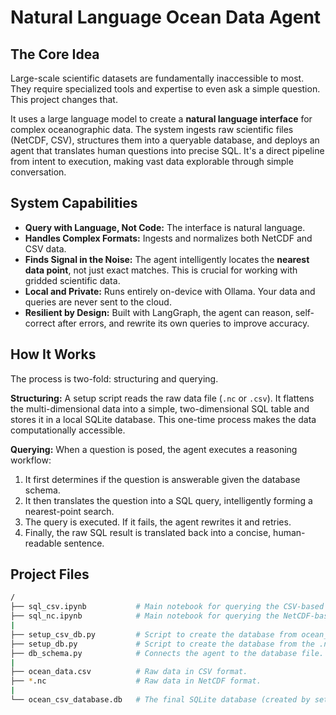 # Natural Language Ocean Data Agent

## The Core Idea

Large-scale scientific datasets are fundamentally inaccessible to most. They require specialized tools and expertise to even ask a simple question. This project changes that.

It uses a large language model to create a **natural language interface** for complex oceanographic data. The system ingests raw scientific files (NetCDF, CSV), structures them into a queryable database, and deploys an agent that translates human questions into precise SQL. It's a direct pipeline from intent to execution, making vast data explorable through simple conversation.

## System Capabilities

* **Query with Language, Not Code:** The interface is natural language.
* **Handles Complex Formats:** Ingests and normalizes both NetCDF and CSV data.
* **Finds Signal in the Noise:** The agent intelligently locates the **nearest data point**, not just exact matches. This is crucial for working with gridded scientific data.
* **Local and Private:** Runs entirely on-device with Ollama. Your data and queries are never sent to the cloud.
* **Resilient by Design:** Built with LangGraph, the agent can reason, self-correct after errors, and rewrite its own queries to improve accuracy.

## How It Works

The process is two-fold: structuring and querying.

**Structuring:** A setup script reads the raw data file (`.nc` or `.csv`). It flattens the multi-dimensional data into a simple, two-dimensional SQL table and stores it in a local SQLite database. This one-time process makes the data computationally accessible.

**Querying:** When a question is posed, the agent executes a reasoning workflow:
1.  It first determines if the question is answerable given the database schema.
2.  It then translates the question into a SQL query, intelligently forming a nearest-point search.
3.  The query is executed. If it fails, the agent rewrites it and retries.
4.  Finally, the raw SQL result is translated back into a concise, human-readable sentence.

## Project Files
```bash
/
├── sql_csv.ipynb           # Main notebook for querying the CSV-based database.
├── sql_nc.ipynb            # Main notebook for querying the NetCDF-based database.
|
├── setup_csv_db.py         # Script to create the database from ocean_data.csv.
├── setup_db.py             # Script to create the database from the .nc file.
├── db_schema.py            # Connects the agent to the database file.
|
├── ocean_data.csv          # Raw data in CSV format.
├── *.nc                    # Raw data in NetCDF format.
|
└── ocean_csv_database.db   # The final SQLite database (created by setup scripts).